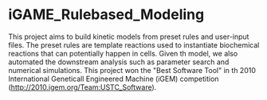# iGAME_Rulebased_Modeling

This project aims to build kinetic models from preset rules and user-input files. The preset rules are template reactions used to instantiate biochemical reactions
that can potentially happen in cells. Given th model, we also automated the downstream analysis such as parameter search and numerical simulations. This project won the "Best Software Tool" in th 2010 International Geneticall Engineered Machine (iGEM) competition (http://2010.igem.org/Team:USTC_Software).
